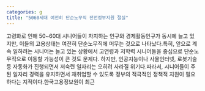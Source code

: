 ```yaml
---
categories: g
title: "5060세대 여전히 단순노무직 전전정부지원 절실"
---
```

고령화로 인해 50~60대 시니어들이 차지하는 인구와 경제활동인구가 동시에 늘고 있지만, 이들의 고용상태는 여전히 단순노무직에 머무는 것으로 나타났다.특히, 앞으로 계속 일하려는 시니어는 늘고 있는 상황에서 고연령과 저학력 시니어들을 중심으로 단순노무직으로 이동할 가능성이 큰 것도 문제다. 하지만, 인공지능이나 사물인터넷, 로봇기술 등 자동화가 진행되면서 저숙련 일자리는 오히려 사라질 위기다.따라서, 시니어들이 주된 일자리 경력을 유지하면서 재취업할 수 있도록 정부의 적극적인 정책적 지원이 필요하다는 지적이다.한국고용정보원이 최근